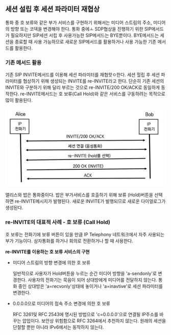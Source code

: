 ## 세션 설립 후 세션 파라미터 재협상

통화 중 호 보류와 같은 부가 서비스를 구현하기 위해서는 미디어 스트림의 주소, 미디어의 방향 또는 코덱을 변경해야 한다. 통화 중에ㅗ SDP협상을 진행하기 위한 SIP메서드가 필요하지만 SIP세션 서립 후 사용가능한 SIP메서드는 BYE뿐이다. BYE메서드는 세션을 종료할 때 사용 가능하므로 새로운 SIP메서드를 활용하거나 사용 가능한 기존 메서드를 활용한다.

### 기존 메서드 활용

기존 SIP INVITE메서드를 이용해 세션 파라미터를 재협핫ㅇ한다. 세션 헐립 후 세션 파라미터를 협상하기 위해 생성되는 INVITE를 re-INVITE라고 한다. 단순히 기존 세션의 INVITE와 구분하기 위해 달리 부르는 것으로 re-INVITE/200 OK/ACK로 동일하게 동작한다. re-INVITE메서드는 호 보류(Call Hold)와 같은 서비스를 구동하려는 목적으로 많이 활용된다.

![호 보류 선택 시 re-INVITE](./image/20_1.png)

앨리스와 밥은 통화중이다. 밥은 부가서비스를 호출하기 위해 보류 (Hold)버튼을 선택하면 re-INVITE메시지가 발행된다. 새로운 INVITE가 발행되므로 새로운 다이얼로그가 생성된다.

### re-INVITE의 대표적 사례 - 호 보류 (Call Hold)

호 보류는 전화기에 보류 버튼이 있을 만큼 IP Telephony 네트워크에서 자주 사용되는 부가 기능이다. 삼자통화를 하거나 회의로 전환하거나 할 때 사용한다.

**re-INVITE를 이용하는 호 보류 서비스의 구현**

- 미디어 스트림의 방향 변경에 의한 호 보류

  일반적으로 사용자가 Hold버튼을 누르는 순간 미디어 방향을 'a-sendonly'로 변경한다. 사용자의 전화기는 묵음이 되어 상대방에게 미디어를 전달하지 않는다. 통화 중인 상대방은 'a=recvonly'상태에 놓이거나 'a=inavtive'로 세션 파라미터를 변경한다.

- 0.0.0.0으로 미디어의 접속 주소 변경에 의한 호 보류

  RFC 3261및 RFC 2543에 명시된 방법으로 'c=0.0.0.0'으로 연결될 IP주소를 바꾸는 압업이다. 보안상 위험함으로 RFC 3264에서 추천하지 않는다. 원래의 세션을 단절할 뿐만 아니라 IPv6에서는 동작하지 않는다.